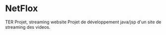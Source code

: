 # NetFlox
TER Projet, streaming website
Projet de développement java/jsp d'un site de streaming des videos.
